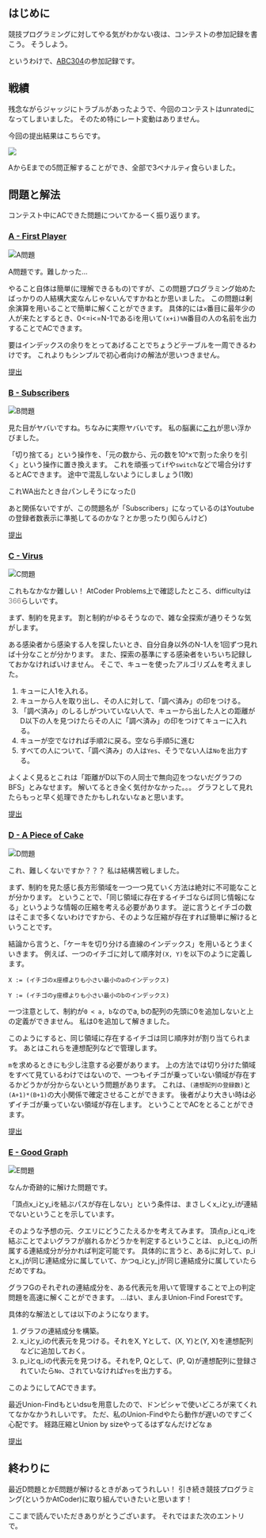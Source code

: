 ## はじめに
競技プログラミングに対してやる気がわかない夜は、コンテストの参加記録を書こう。
そうしよう。

というわけで、[ABC304](https://atcoder.jp/contests/abc304)の参加記録です。

## 戦績
残念ながらジャッジにトラブルがあったようで、今回のコンテストはunratedになってしまいました。
そのため特にレート変動はありません。

今回の提出結果はこちらです。

![](https://res.cloudinary.com/dqoqdn2sk/image/upload/v1685896191/pictures/abc304/submition_wz9ccz.png)

AからEまでの5問正解することができ、全部で3ペナルティ食らいました。

## 問題と解法
コンテスト中にACできた問題についてかるーく振り返ります。

### [A - First Player](https://atcoder.jp/contests/abc304/tasks/abc304_a)
![A問題](https://res.cloudinary.com/dqoqdn2sk/image/upload/v1685896191/pictures/abc304/A_gmvr6f.png)

A問題です。難しかった...

やること自体は簡単(に理解できるもの)ですが、この問題プログラミング始めたばっかりの人結構大変なんじゃないんですかねとか思いました。
この問題は剰余演算を用いることで簡単に解くことができます。
具体的には`x`番目に最年少の人が来たとするとき、0<=i<=N-1であるiを用いて`(x+i)%N`番目の人の名前を出力することでACできます。

要はインデックスの余りをとってあげることでちょうどテーブルを一周できるわけです。
これよりもシンプルで初心者向けの解法が思いつきません。

[提出](https://atcoder.jp/contests/abc304/submissions/41940073)

### [B - Subscribers](https://atcoder.jp/contests/abc304/tasks/abc304_b)
![B問題](https://res.cloudinary.com/dqoqdn2sk/image/upload/v1685896190/pictures/abc304/B_ag6cbu.png)

見た目がヤバいですね。ちなみに実際ヤバいです。
私の脳裏に[これ](https://atcoder.jp/contests/abc001/tasks/abc001_3)が思い浮かびました。

「切り捨てる」という操作を、「元の数から、元の数を10^xで割った余りを引く」という操作に置き換えます。
これを頑張って`if`や`switch`などで場合分けするとACできます。
途中で混乱しないようにしましょう(1敗)

これWA出たとき台パンしそうになった()

あと関係ないですが、この問題名が「Subscribers」になっているのはYoutubeの登録者数表示に準拠してるのかな？とか思ったり(知らんけど)

[提出](https://atcoder.jp/contests/abc304/submissions/41948865)

### [C - Virus](https://atcoder.jp/contests/abc304/tasks/abc304_c)
![C問題](https://res.cloudinary.com/dqoqdn2sk/image/upload/v1685896191/pictures/abc304/C_jyo46m.png)

これもなかなか難しい！
AtCoder Problems上で確認したところ、difficultyは<span style="color: gray;">366</span>らしいです。

まず、制約を見ます。
割と制約がゆるそうなので、雑な全探索が通りそうな気がします。

ある感染者から感染する人を探したいとき、自分自身以外のN-1人を1回ずつ見れば十分なことが分かります。
また、探索の基準にする感染者をいちいち記録しておかなければいけません。
そこで、キューを使ったアルゴリズムを考えました。

1. キューに人1を入れる。
2. キューから人を取り出し、その人に対して、「調べ済み」の印をつける。
3. 「調べ済み」のしるしがついていない人で、キューから出した人との距離がD以下の人を見つけたらその人に「調べ済み」の印をつけてキューに入れる。
4. キューが空でなければ手順2に戻る。空なら手順5に進む
5. すべての人について、「調べ済み」の人は`Yes`、そうでない人は`No`を出力する。

よくよく見るとこれは「距離がD以下の人同士で無向辺をつないだグラフのBFS」とみなせます。
解いてるとき全く気付かなかった。。。
グラフとして見れたらもっと早く処理できたかもしれないなぁと思います。

[提出](https://atcoder.jp/contests/abc304/submissions/41955901)

### [D - A Piece of Cake](https://atcoder.jp/contests/abc304/tasks/abc304_d)
![D問題](https://res.cloudinary.com/dqoqdn2sk/image/upload/v1685896191/pictures/abc304/D_oxcazm.png)

これ、難しくないですか？？？
私は結構苦戦しました。

まず、制約を見た感じ長方形領域を一つ一つ見ていく方法は絶対に不可能なことが分かります。
ということで、「同じ領域に存在するイチゴならば同じ情報になる」というような情報の圧縮を考える必要があります。
逆に言うとイチゴの数はそこまで多くないわけですから、そのような圧縮が存在すれば簡単に解けるということです。

結論から言うと、「ケーキを切り分ける直線のインデックス」を用いるとうまくいきます。
例えば、一つのイチゴに対して順序対`(X, Y)`を以下のように定義します。

`X := (イチゴのx座標よりも小さい最小のaのインデックス)`

`Y := (イチゴのy座標よりも小さい最小のbのインデックス)`

一つ注意として、制約が`0 < a, b`なのでa, bの配列の先頭に0を追加しないと上の定義ができません。
私は0を追加して解きました。

このようにすると、同じ領域に存在するイチゴは同じ順序対が割り当てられます。
あとはこれらを連想配列などで管理します。

`m`を求めるときにも少し注意する必要があります。
上の方法では切り分けた領域をすべて見ているわけではないので、一つもイチゴが乗っていない領域が存在するかどうかが分からないという問題があります。
これは、`(連想配列の登録数)`と`(A+1)*(B+1)`の大小関係で確定させることができます。
後者がより大きい時は必ずイチゴが乗っていない領域が存在します。
ということでACをとることができます。

[提出](https://atcoder.jp/contests/abc304/submissions/41975092)

### [E - Good Graph](https://atcoder.jp/contests/abc304/tasks/abc304_e)
![E問題](https://res.cloudinary.com/dqoqdn2sk/image/upload/v1685896191/pictures/abc304/E_wxjhh0.png)

なんか奇跡的に解けた問題です。

「頂点x\_iとy\_iを結ぶパスが存在しない」という条件は、まさしくx\_iとy\_iが連結でないということを示しています。

そのような予想の元、クエリにどうこたえるかを考えてみます。
頂点p\_iとq\_iを結ぶことでよいグラフが崩れるかどうかを判定するということは、
p\_iとq\_iの所属する連結成分が分かれば判定可能です。
具体的に言うと、あるjに対して、p\_iとx\_jが同じ連結成分に属していて、かつq\_iとy\_jが同じ連結成分に属していたらだめですね。

グラフGのそれぞれの連結成分を、ある代表元を用いて管理することで上の判定問題を高速に解くことができます。
...はい、まんまUnion-Find Forestです。

具体的な解法としては以下のようになります。

1. グラフの連結成分を構築。
2. x\_iとy\_iの代表元を見つける。それをX, Yとして、(X, Y)と(Y, X)を連想配列などに追加しておく。
3. p\_iとq\_iの代表元を見つける。それをP, Qとして、(P, Q)が連想配列に登録されていたら`No`、されていなければ`Yes`を出力する。

このようにしてACできます。

最近Union-Findもといdsuを用意したので、ドンピシャで使いどころが来てくれてなかなかうれしいです。
ただ、私のUnion-Findやたら動作が遅いのですごく心配です。
経路圧縮とUnion by sizeやってるはずなんだけどなぁ

[提出](https://atcoder.jp/contests/abc304/submissions/41971496)

## 終わりに
最近D問題とかE問題が解けるときがあってうれしい！
引き続き競技プログラミング(というかAtCoder)に取り組んでいきたいと思います！

ここまで読んでいただきありがとうございます。
それではまた次のエントリで。
